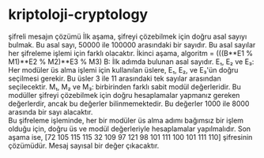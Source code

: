 # kriptoloji-cryptology
şifreli mesajın çözümü
İlk aşama, şifreyi çözebilmek için doğru asal sayıyı bulmak. Bu asal sayı, 50000 ile 100000 arasındaki bir sayıdır.
Bu asal sayılar her şifreleme işlemi için farklı olacaktır.
İkinci aşama, algoritm = (((B**E1 % M1)**E2 % M2)**E3 % M3) 
B: İlk adımda bulunan asal sayıdır. 
E₁, E₂ ve E₃: Her modüler üs alma işlemi için kullanılan üslere, E₁, E₂, ve E₃'ün doğru seçilmesi gerekir. 
Bu üsler 3 ile 11 arasındaki tek sayılar arasından seçilecektir. 
M₁, M₂ ve M₃: birbirinden farklı sabit modül değerleridir. Bu modüller şifreyi çözebilmek için doğru hesaplamalar 
yapmanız gereken değerlerdir, ancak bu değerler bilinmemektedir. Bu değerler 1000 ile 8000 arasında bir sayı alacaktır.  
Bu şifreleme işleminde, her bir modüler üs alma adımı bağımsız bir işlem olduğu için, doğru üs ve modül değerleriyle 
hesaplamalar yapılmalıdır. 
Son aşama ise, [72 105 115 115 32 109 97 121 98 101 111 100 101 111 110] şifresinin çözümüdür. Mesaj sayısal bir değer çıkacaktır.
